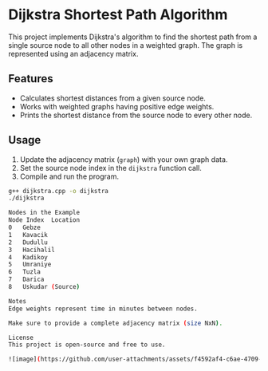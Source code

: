 # Dijkstra Shortest Path Algorithm

This project implements Dijkstra's algorithm to find the shortest path from a single source node to all other nodes in a weighted graph. The graph is represented using an adjacency matrix.

## Features

- Calculates shortest distances from a given source node.
- Works with weighted graphs having positive edge weights.
- Prints the shortest distance from the source node to every other node.

## Usage

1. Update the adjacency matrix (`graph`) with your own graph data.
2. Set the source node index in the `dijkstra` function call.
3. Compile and run the program.

```bash
g++ dijkstra.cpp -o dijkstra
./dijkstra

Nodes in the Example
Node Index	Location
0	Gebze
1	Kavacik
2	Dudullu
3	Hacihalil
4	Kadikoy
5	Umraniye
6	Tuzla
7	Darica
8	Uskudar (Source)

Notes
Edge weights represent time in minutes between nodes.

Make sure to provide a complete adjacency matrix (size NxN).

License
This project is open-source and free to use.

![image](https://github.com/user-attachments/assets/f4592af4-c6ae-4709-8b1e-61dda7a88705)
